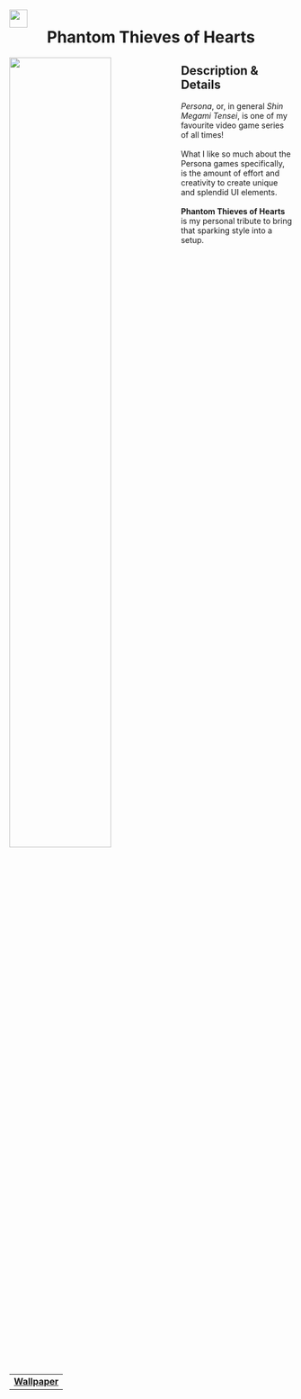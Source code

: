 <h1 align="center"> 
  <img style="display: block;" width="32px" src="https://user-images.githubusercontent.com/61376940/173090488-18b2eb8f-d312-4bb3-a375-550d929f28c6.png">
  Phantom Thieves of Hearts
</h1>
<img width="60%" align="left" src="https://user-images.githubusercontent.com/61376940/173089063-0eceb5c3-a3b0-4e6f-9f99-5eab183467f5.png">
<h2> Description & Details</h2>  
<p> 
  <i>Persona</i>, or, in general <i>Shin Megami Tensei</I>, is one of my favourite video game series of all times! 
  <br><br>
  What I like so much about the Persona games specifically, is the amount of effort and creativity to create unique and splendid UI elements.
  <br><br>
  <b>Phantom Thieves of Hearts</b> is my personal tribute to bring that sparking style into a setup. 
  <br><br>
 
  <table><tr><td>
        <a href="https://github.com/Haruno19/dotfiles/blob/main/Wallpapers/hJG5IwV.jpg"> <b>Wallpaper</b> </a>
  </td></tr></table>
</p>
